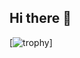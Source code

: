 ## Hi there 👋
[![trophy](https://github-profile-trophy.vercel.app/?username=Rawipas-Damdenngam&theme=tokyonight&margin-w-5&no-bg=true&no-frame=true)]

<!--
**Rawipas-Damdenngam/Rawipas-Damdenngam** is a ✨ _special_ ✨ repository because its `README.md` (this file) appears on your GitHub profile.

Here are some ideas to get you started:

- 🔭 I’m currently working on ...
- 🌱 I’m currently learning ...
- 👯 I’m looking to collaborate on ...
- 🤔 I’m looking for help with ...
- 💬 Ask me about ...
- 📫 How to reach me: ...
- 😄 Pronouns: ...
- ⚡ Fun fact: ...
-->

